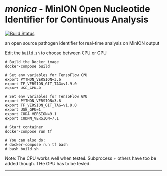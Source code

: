 # *monica* - MinION Open Nucleotide Identifier for Continuous Analysis 
[![Build Status](https://travis-ci.com/bioinformagic/monica.svg?branch=master)](https://travis-ci.com/bioinformagic/monica)

an open source pathogen identifier for real-time analysis on MinION output







Edit the `build.sh` to choose between CPU or GPU

```
# Build the Docker image
docker-compose build

# Set env variables for TensoFlow CPU 
export PYTHON_VERSION=3.6
export TF_VERSION_GIT_TAG=v1.9.0
export USE_GPU=0

# Set env variables for TensoFlow GPU
export PYTHON_VERSION=3.6
export TF_VERSION_GIT_TAG=v1.9.0
export USE_GPU=1
export CUDA_VERSION=9.1
export CUDNN_VERSION=7.1

# Start container
docker-compose run tf

# You can also do:
# docker-compose run tf bash
# bash build.sh
```

Note: The CPU works well when tested. Subprocess + others have too be added though. THe GPU has to be tested.

---

